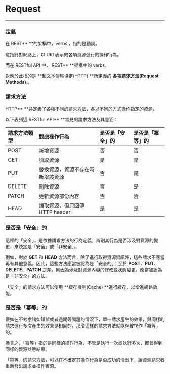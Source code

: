 # Request

---

### 定義

在 REST** **的架構中，verbs ，指的是動詞。

意指針對網路上，以 URI 表示的各項資源進行的操作行為。

而在 RESTful API 中， REST** **架構中的 verbs， 

對應於此指的是 **超文本傳輸協定\(HTTP\) **所定義的 **各項請求方法\(Request Methods\)** 。

### 請求方法

HTTP** **共定義了各種不同的請求方法，各以不同的方式操作指定的資源，

以下表列這 RESTful API** **常見的請求方法及其意涵：

| 請求方法類型 | 對應操作行為 | 是否是「安全」的 | 是否是「冪等」的 |
| :--- | :--- | :--- | :--- |
| POST | 新增資源 | 否 | 否 |
| GET | 讀取資源 | 是 | 是 |
| PUT | 替換資源，資源不存在時新增該資源 | 否 | 是 |
| DELETE | 刪除資源 | 否 | 是 |
| PATCH | 更新資源部份內容 | 否 | 否 |
| HEAD | 讀取資源，但只回傳 HTTP header | 是 | 是 |

### 是否是「安全」的

這裡的「安全」，是依據請求方法的行為定義，辨別其行為是否涉及對資源的變更，來決定是「安全」或「非安全」。

例如，對於 **GET** 和 **HEAD** 方法而言，除了進行取得資源資訊外，這些請求不應當再有其他意義，因此，這些方法應當被認為是「安全的」；至於 **POST**、**PUT**、**DELETE**、**PATCH** 之類，則因為涉及對資源內容的修改或狀態變更，應當被認為是「非安全」的方法。

「安全」的請求方法可以使用 **緩存機制\(Cache\) **進行緩存，以增進網路效能。

### 是否是「冪等」的

假如在不考慮諸如錯誤或者過期等問題的情況下，單一請求產生的效果，與同樣的請求進行多次產生的效果是相同的，那麼這樣的請求方法就能夠被視作「冪等」的。

換言之，「冪等」指的是同樣的操作行為，不管是執行一次或執行多次，都會得到同樣的資源狀態結果。

「冪等」的請求方法，可以在不確定其操作行為是否成功的情況下，讓資源請求者重新發出請求並操作資源。

